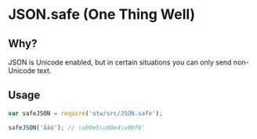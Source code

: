 # JSON.safe (One Thing Well)

## Why?

JSON is Unicode enabled, but in certain situations you can only send non-Unicode text.


## Usage

```javascript
var safeJSON = require('otw/src/JSON.safe');

safeJSON('åäö'); // \u00e5\u00e4\u00f6'
```
